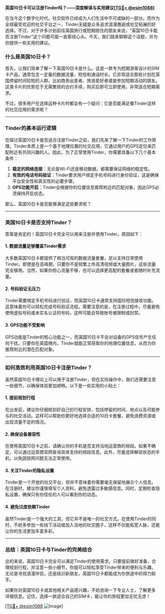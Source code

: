 **英国10日卡可以注册Tinder吗？——深度解读与实用建议[[TG💪+ @esim1088](https://t.me/s/esim1088)]**

在当今这个数字化时代，社交软件已经成为人们生活中不可或缺的一部分。而作为全球最受欢迎的社交平台之一，Tinder无疑是众多追求浪漫邂逅或社交拓展的好选择。不过，对于许多计划前往英国旅行或短期居住的朋友来说，“英国10日卡能否注册Tinder”这个问题可能一直萦绕心头。今天，我们就来聊聊这个话题，并为你提供一些实用的建议。

### **什么是英国10日卡？**
首先，让我们简单了解一下英国10日卡是什么。这是一款专为短期游客设计的SIM卡产品，通常包含一定量的数据流量、短信和通话时长。它非常适合那些计划在英国停留时间较短的人群，比如商务出差者、旅游爱好者或是参加短期活动的朋友。这类卡片的优势在于无需繁琐的合约手续，购买后即可立即使用，非常适合短期需求。

不过，很多用户在选择这种卡片时都会有一个疑问：它是否能满足像Tinder这样的社交应用的需求呢？

---

### **Tinder的基本运行逻辑**
在探讨英国10日卡是否适合注册Tinder之前，我们先来了解一下Tinder的工作原理。Tinder本质上是一个基于地理位置的社交应用，它通过用户的GPS定位来匹配附近有共同兴趣的人。因此，为了正常使用Tinder，你需要具备以下几个基本条件：

1. **稳定的网络连接**：无论是Wi-Fi还是移动数据，都需要保证网络的稳定性。
2. **有效的电话号码验证**：Tinder要求用户绑定手机号码进行身份验证，这是确保平台安全性和真实性的必要步骤。
3. **GPS功能开启**：Tinder会根据你的位置信息推荐附近的匹配对象，因此GPS必须保持开启状态。

那么，英国10日卡是否能够满足这些要求呢？

---

### **英国10日卡是否支持Tinder？**
答案是肯定的！英国10日卡完全可以用来注册并使用Tinder。原因如下：

#### **1. 数据流量足够覆盖Tinder需求**
大多数英国10日卡都提供了相当可观的数据流量套餐，足以支持日常使用Tinder。即使是在高峰期，只要你不是频繁上传高清视频或大量图片，这些流量完全够用。当然，如果你担心流量不够，也可以选择更高配的套餐或者随时补充流量。

#### **2. 号码验证无压力**
Tinder需要绑定手机号码进行验证，而英国10日卡通常支持国际短信接收功能。这意味着你可以轻松完成号码验证流程。需要注意的是，在注册过程中，尽量避免使用虚拟号码或未实名认证的号码，这样可能会导致账号被限制或封禁。

#### **3. GPS功能不受影响**
GPS功能是Tinder的核心功能之一，而英国10日卡不会对设备的GPS信号产生任何干扰。只要你在英国境内，Tinder就能正常获取你的地理位置信息，从而为你推荐附近的潜在匹配对象。

---

### **如何高效利用英国10日卡注册Tinder？**
虽然英国10日卡理论上可以用于注册Tinder，但在实际操作中，我们还需要注意一些细节，以确保体验更加顺畅。以下是一些实用的小贴士：

#### **1. 提前规划行程**
在出发前，建议你仔细规划好自己的行程安排，包括停留的时间、地点以及可能参与的社交活动。这样可以帮助你更好地选择合适的10日卡套餐，避免浪费资源或出现流量不足的情况。

#### **2. 确保设备兼容性**
在使用英国10日卡之前，请确认你的手机是否支持当地运营商的频段。如果不确定，可以通过运营商官网查询具体支持的频段信息。此外，尽量选择解锁状态的手机，以免因锁网问题无法正常使用。

#### **3. 关注Tinder的隐私设置**
Tinder是一个开放的社交平台，但并不意味着你需要毫无保留地展示个人信息。在注册时，建议你谨慎填写个人资料，避免透露过多敏感信息。同时，定期检查隐私设置，确保只有你信任的人可以看到你的动态。

#### **4. 避免过度依赖Tinder**
虽然Tinder是一个强大的工具，但它并不是唯一的社交方式。在使用Tinder的同时，不妨多参加一些线下活动或加入当地的社交圈子，这样不仅能拓宽人脉，还能让你的生活更加丰富多彩。

---

### **总结：英国10日卡与Tinder的完美结合**
总的来说，英国10日卡完全可以满足Tinder的使用需求。只要提前做好准备，合理规划行程，并注意一些小细节，你就可以轻松享受Tinder带来的便利与乐趣。无论是寻找浪漫伴侣，还是结识新朋友，英国10日卡都能成为你旅途中的得力助手。

如果你对英国10日卡或其他相关产品感兴趣，不妨咨询一下专业人士，了解更多详细信息。记住，选择一款适合自己的SIM卡，能让你的旅程更加无忧无虑！

[[TG💪+ @esim1088](https://t.me/s/esim1088) ![Image](https://i.postimg.cc/4NQfJmqS/Snipaste-2025-05-13-00-14-12.png)]